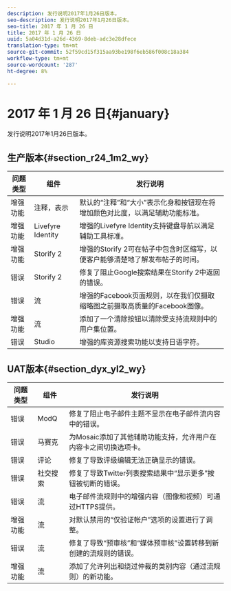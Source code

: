 ```yaml
---
description: 发行说明2017年1月26日版本。
seo-description: 发行说明2017年1月26日版本。
seo-title: 2017 年 1 月 26 日
title: 2017 年 1 月 26 日
uuid: 5a04d31d-a26d-4369-8deb-adc3e28dfece
translation-type: tm+mt
source-git-commit: 52f59cd15f315aa93be198f6eb586f008c18a384
workflow-type: tm+mt
source-wordcount: '287'
ht-degree: 8%

---
```



# 2017 年 1 月 26 日{#january}

发行说明2017年1月26日版本。

## 生产版本{#section_r24_1m2_wy}

| 问题类型 | 组件 | 发行说明 |
|--- |--- |--- |
| 增强功能 | 注释，表示 | 默认的“注释”和“大小”表示化身和按钮现在将增加颜色对比度，以满足辅助功能标准。 |
| 增强功能 | Livefyre Identity | 增强的Livefyre Identity支持键盘导航以满足辅助工具标准。 |
| 增强功能 | Storify 2 | 增强的Storify 2可在帖子中包含时区缩写，以便客户能够清楚地了解发布帖子的时间。 |
| 错误 | Storify 2 | 修复了阻止Google搜索结果在Storify 2中返回的错误。 |
| 错误 | 流 | 增强的Facebook页面规则，以在我们仅摄取缩略图之前摄取高质量的Facebook图像。 |
| 增强功能 | 流 | 添加了一个清除按钮以清除受支持流规则中的用户集位置。 |
| 错误 | Studio | 增强的库资源搜索功能以支持日语字符。 |


## UAT版本{#section_dyx_yl2_wy}

| 问题类型 | 组件 | 发行说明 |
|--- |--- |--- |
| 错误 | ModQ | 修复了阻止电子邮件主题不显示在电子邮件流内容中的错误。 |
| 错误 | 马赛克 | 为Mosaic添加了其他辅助功能支持，允许用户在内容卡之间切换选项卡。 |
| 错误 | 评论 | 修复了导致评级编辑无法正确显示的错误。 |
| 错误 | 社交搜索 | 修复了导致Twitter列表搜索结果中“显示更多”按钮被切断的错误。 |
| 错误 | 流 | 电子邮件流规则中的增强内容（图像和视频）可通过HTTPS提供。 |
| 增强功能 | 流 | 对默认禁用的“仅验证帐户”选项的设置进行了调整。 |
| 错误 | 流 | 修复了导致“预审核”和“媒体预审核”设置转移到新创建的流规则的错误。 |
| 增强功能 | 流 | 添加了允许列出和绕过仲裁的类别内容（通过流规则）的新功能。 |

